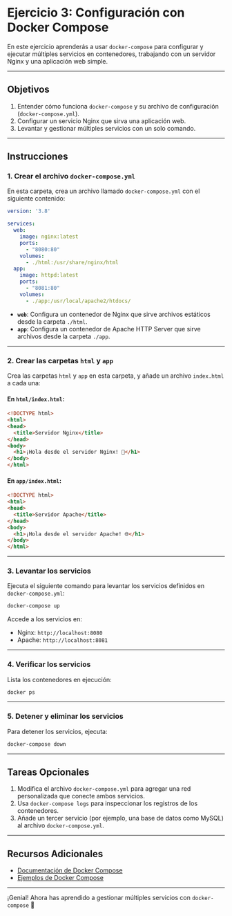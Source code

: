# Ejercicio 3: Configuración con Docker Compose

En este ejercicio aprenderás a usar `docker-compose` para configurar y ejecutar múltiples servicios en contenedores, trabajando con un servidor Nginx y una aplicación web simple.

---

## **Objetivos**
1. Entender cómo funciona `docker-compose` y su archivo de configuración (`docker-compose.yml`).
2. Configurar un servicio Nginx que sirva una aplicación web.
3. Levantar y gestionar múltiples servicios con un solo comando.

---

## **Instrucciones**

### 1. Crear el archivo `docker-compose.yml`
En esta carpeta, crea un archivo llamado `docker-compose.yml` con el siguiente contenido:
```yaml
version: '3.8'

services:
  web:
    image: nginx:latest
    ports:
      - "8080:80"
    volumes:
      - ./html:/usr/share/nginx/html
  app:
    image: httpd:latest
    ports:
      - "8081:80"
    volumes:
      - ./app:/usr/local/apache2/htdocs/
```

- **`web`**: Configura un contenedor de Nginx que sirve archivos estáticos desde la carpeta `./html`.
- **`app`**: Configura un contenedor de Apache HTTP Server que sirve archivos desde la carpeta `./app`.

---

### 2. Crear las carpetas `html` y `app`
Crea las carpetas `html` y `app` en esta carpeta, y añade un archivo `index.html` a cada una:

#### En `html/index.html`:
```html
<!DOCTYPE html>
<html>
<head>
  <title>Servidor Nginx</title>
</head>
<body>
  <h1>¡Hola desde el servidor Nginx! 🚀</h1>
</body>
</html>
```

#### En `app/index.html`:
```html
<!DOCTYPE html>
<html>
<head>
  <title>Servidor Apache</title>
</head>
<body>
  <h1>¡Hola desde el servidor Apache! 🌐</h1>
</body>
</html>
```

---

### 3. Levantar los servicios
Ejecuta el siguiente comando para levantar los servicios definidos en `docker-compose.yml`:
```bash
docker-compose up
```

Accede a los servicios en:
- Nginx: `http://localhost:8080`
- Apache: `http://localhost:8081`

---

### 4. Verificar los servicios
Lista los contenedores en ejecución:
```bash
docker ps
```

---

### 5. Detener y eliminar los servicios
Para detener los servicios, ejecuta:
```bash
docker-compose down
```

---

## **Tareas Opcionales**
1. Modifica el archivo `docker-compose.yml` para agregar una red personalizada que conecte ambos servicios.
2. Usa `docker-compose logs` para inspeccionar los registros de los contenedores.
3. Añade un tercer servicio (por ejemplo, una base de datos como MySQL) al archivo `docker-compose.yml`.

---

## **Recursos Adicionales**
- [Documentación de Docker Compose](https://docs.docker.com/compose/)
- [Ejemplos de Docker Compose](https://docs.docker.com/samples/)

---

¡Genial! Ahora has aprendido a gestionar múltiples servicios con `docker-compose` 🎉
